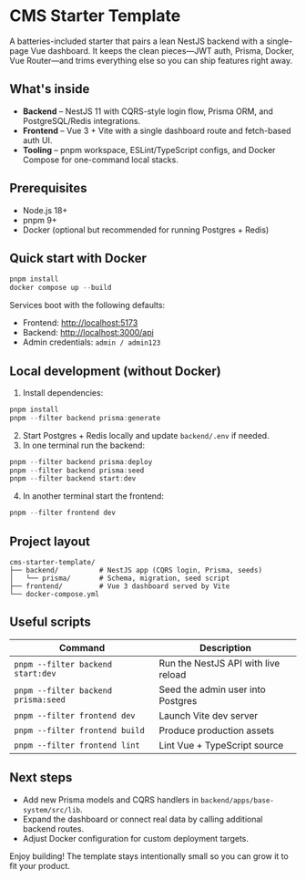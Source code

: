 # CMS Starter Template

A batteries-included starter that pairs a lean NestJS backend with a single-page Vue dashboard. It keeps the clean pieces—JWT auth, Prisma, Docker, Vue Router—and trims everything else so you can ship features right away.

## What's inside

- **Backend** – NestJS 11 with CQRS-style login flow, Prisma ORM, and PostgreSQL/Redis integrations.
- **Frontend** – Vue 3 + Vite with a single dashboard route and fetch-based auth UI.
- **Tooling** – pnpm workspace, ESLint/TypeScript configs, and Docker Compose for one-command local stacks.

## Prerequisites

- Node.js 18+
- pnpm 9+
- Docker (optional but recommended for running Postgres + Redis)

## Quick start with Docker

```powershell
pnpm install
docker compose up --build
```

Services boot with the following defaults:

- Frontend: <http://localhost:5173>
- Backend: <http://localhost:3000/api>
- Admin credentials: `admin / admin123`

## Local development (without Docker)

1. Install dependencies:

```powershell
pnpm install
pnpm --filter backend prisma:generate
```

2. Start Postgres + Redis locally and update `backend/.env` if needed.
3. In one terminal run the backend:

```powershell
pnpm --filter backend prisma:deploy
pnpm --filter backend prisma:seed
pnpm --filter backend start:dev
```

4. In another terminal start the frontend:

```powershell
pnpm --filter frontend dev
```

## Project layout

```
cms-starter-template/
├── backend/          # NestJS app (CQRS login, Prisma, seeds)
│   └── prisma/       # Schema, migration, seed script
├── frontend/         # Vue 3 dashboard served by Vite
└── docker-compose.yml
```

## Useful scripts

| Command                             | Description                         |
| ----------------------------------- | ----------------------------------- |
| `pnpm --filter backend start:dev`   | Run the NestJS API with live reload |
| `pnpm --filter backend prisma:seed` | Seed the admin user into Postgres   |
| `pnpm --filter frontend dev`        | Launch Vite dev server              |
| `pnpm --filter frontend build`      | Produce production assets           |
| `pnpm --filter frontend lint`       | Lint Vue + TypeScript source        |

## Next steps

- Add new Prisma models and CQRS handlers in `backend/apps/base-system/src/lib`.
- Expand the dashboard or connect real data by calling additional backend routes.
- Adjust Docker configuration for custom deployment targets.

Enjoy building! The template stays intentionally small so you can grow it to fit your product.

